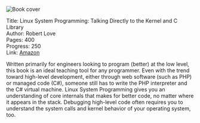 ![Book cover](cover.jpg)

Title: Linux System Programming: Talking Directly to the Kernel and C Library<br>
Author: Robert Love<br>
Pages:    400<br>
Progress:  250<br>
Link: [Amazon](http://www.amazon.co.uk/Linux-System-Programming-Talking-Directly-ebook/dp/B0026OR31C/)<br>

Written primarily for engineers looking to program (better) at the low level, this book is an ideal teaching tool for any programmer. Even with the trend toward high-level development, either through web software (such as PHP) or managed code (C#), someone still has to write the PHP interpreter and the C# virtual machine. Linux System Programming gives you an understanding of core internals that makes for better code, no matter where it appears in the stack. Debugging high-level code often requires you to understand the system calls and kernel behavior of your operating system, too.

